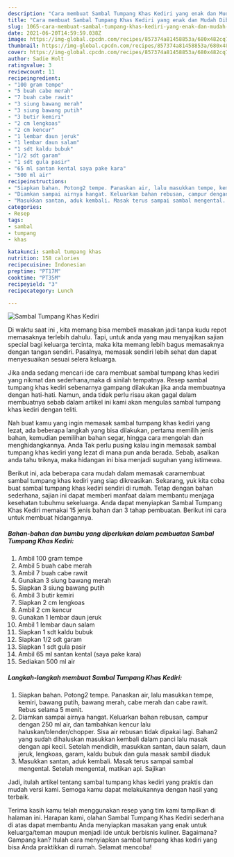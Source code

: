 ```yaml
---
description: "Cara membuat Sambal Tumpang Khas Kediri yang enak dan Mudah Dibuat"
title: "Cara membuat Sambal Tumpang Khas Kediri yang enak dan Mudah Dibuat"
slug: 1065-cara-membuat-sambal-tumpang-khas-kediri-yang-enak-dan-mudah-dibuat
date: 2021-06-20T14:59:59.038Z
image: https://img-global.cpcdn.com/recipes/857374a81458853a/680x482cq70/sambal-tumpang-khas-kediri-foto-resep-utama.jpg
thumbnail: https://img-global.cpcdn.com/recipes/857374a81458853a/680x482cq70/sambal-tumpang-khas-kediri-foto-resep-utama.jpg
cover: https://img-global.cpcdn.com/recipes/857374a81458853a/680x482cq70/sambal-tumpang-khas-kediri-foto-resep-utama.jpg
author: Sadie Holt
ratingvalue: 3
reviewcount: 11
recipeingredient:
- "100 gram tempe"
- "5 buah cabe merah"
- "7 buah cabe rawit"
- "3 siung bawang merah"
- "3 siung bawang putih"
- "3 butir kemiri"
- "2 cm lengkoas"
- "2 cm kencur"
- "1 lembar daun jeruk"
- "1 lembar daun salam"
- "1 sdt kaldu bubuk"
- "1/2 sdt garam"
- "1 sdt gula pasir"
- "65 ml santan kental saya pake kara"
- "500 ml air"
recipeinstructions:
- "Siapkan bahan. Potong2 tempe. Panaskan air, lalu masukkan tempe, kemiri, bawang putih, bawang merah, cabe merah dan cabe rawit. Rebus selama 5 menit."
- "Diamkan sampai airnya hangat. Keluarkan bahan rebusan, campur dengan 250 ml air, dan tambahkan kencur lalu haluskan/blender/chopper. Sisa air rebusan tidak dipakai lagi. Bahan2 yang sudah dihaluskan masukkan kembali dalam panci lalu masak dengan api kecil. Setelah mendidih, masukkan santan, daun salam, daun jeruk, lengkoas, garam, kaldu bubuk dan gula masak sambil diaduk"
- "Masukkan santan, aduk kembali. Masak terus sampai sambal mengental. Setelah mengental, matikan api. Sajikan"
categories:
- Resep
tags:
- sambal
- tumpang
- khas

katakunci: sambal tumpang khas 
nutrition: 158 calories
recipecuisine: Indonesian
preptime: "PT17M"
cooktime: "PT35M"
recipeyield: "3"
recipecategory: Lunch

---
```



![Sambal Tumpang Khas Kediri](https://img-global.cpcdn.com/recipes/857374a81458853a/680x482cq70/sambal-tumpang-khas-kediri-foto-resep-utama.jpg)

Di waktu  saat ini , kita memang bisa membeli masakan jadi tanpa kudu repot memasaknya terlebih dahulu. Tapi, untuk anda yang mau menyajikan sajian special bagi keluarga tercinta, maka kita memang lebih bagus memasaknya dengan tangan sendiri. Pasalnya, memasak sendiri lebih sehat dan dapat menyesuaikan sesuai selera keluarga.

Jika anda sedang mencari ide cara membuat sambal tumpang khas kediri yang nikmat dan sederhana,maka di sinilah tempatnya. Resep sambal tumpang khas kediri  sebenarnya gampang dilakukan jika anda membuatnya dengan hati-hati. Namun, anda tidak perlu risau akan gagal dalam membuatnya 
sebab dalam artikel ini kami akan mengulas sambal tumpang khas kediri dengan teliti.  



Nah buat kamu yang ingin memasak sambal tumpang khas kediri yang lezat, ada beberapa langkah yang bisa dilakukan, pertama memilih jenis bahan, kemudian pemilihan bahan segar, hingga cara mengolah dan menghidangkannya. Anda Tak perlu pusing kalau ingin memasak sambal tumpang khas kediri yang lezat di mana pun anda berada. Sebab, asalkan anda  tahu triknya, maka hidangan ini bisa menjadi suguhan yang istimewa.

Berikut ini, ada beberapa cara mudah dalam memasak caramembuat sambal tumpang khas kediri yang siap dikreasikan. Sekarang, yuk kita coba buat sambal tumpang khas kediri sendiri di rumah. Tetap dengan bahan sederhana, sajian ini dapat memberi manfaat dalam membantu menjaga kesehatan tubuhmu sekeluarga. Anda dapat menyiapkan Sambal Tumpang Khas Kediri memakai 15 jenis bahan dan 3 tahap pembuatan. Berikut ini cara untuk membuat hidangannya.

<!--inarticleads1-->

##### Bahan-bahan dan bumbu yang diperlukan dalam pembuatan Sambal Tumpang Khas Kediri:

1. Ambil 100 gram tempe
1. Ambil 5 buah cabe merah
1. Ambil 7 buah cabe rawit
1. Gunakan 3 siung bawang merah
1. Siapkan 3 siung bawang putih
1. Ambil 3 butir kemiri
1. Siapkan 2 cm lengkoas
1. Ambil 2 cm kencur
1. Gunakan 1 lembar daun jeruk
1. Ambil 1 lembar daun salam
1. Siapkan 1 sdt kaldu bubuk
1. Siapkan 1/2 sdt garam
1. Siapkan 1 sdt gula pasir
1. Ambil 65 ml santan kental (saya pake kara)
1. Sediakan 500 ml air




<!--inarticleads2-->

##### Langkah-langkah membuat Sambal Tumpang Khas Kediri:

1. Siapkan bahan. Potong2 tempe. Panaskan air, lalu masukkan tempe, kemiri, bawang putih, bawang merah, cabe merah dan cabe rawit. Rebus selama 5 menit.
1. Diamkan sampai airnya hangat. Keluarkan bahan rebusan, campur dengan 250 ml air, dan tambahkan kencur lalu haluskan/blender/chopper. Sisa air rebusan tidak dipakai lagi. Bahan2 yang sudah dihaluskan masukkan kembali dalam panci lalu masak dengan api kecil. Setelah mendidih, masukkan santan, daun salam, daun jeruk, lengkoas, garam, kaldu bubuk dan gula masak sambil diaduk
1. Masukkan santan, aduk kembali. Masak terus sampai sambal mengental. Setelah mengental, matikan api. Sajikan




Jadi, itulah artikel tentang  sambal tumpang khas kediri  yang praktis dan mudah versi kami. Semoga kamu dapat melakukannya dengan hasil yang terbaik. 

Terima kasih kamu telah menggunakan resep yang tim kami tampilkan di halaman ini. Harapan kami, olahan  Sambal Tumpang Khas Kediri sederhana di atas dapat membantu Anda menyiapkan masakan yang enak untuk keluarga/teman maupun menjadi ide untuk berbisnis kuliner. Bagaimana? Gampang kan? Itulah cara menyiapkan sambal tumpang khas kediri yang bisa Anda praktikkan di rumah. Selamat mencoba!

